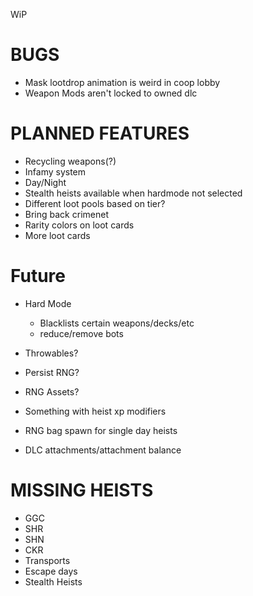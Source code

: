 WiP

# BUGS

- Mask lootdrop animation is weird in coop lobby
- Weapon Mods aren't locked to owned dlc

# PLANNED FEATURES

- Recycling weapons(?)
- Infamy system
- Day/Night
- Stealth heists available when hardmode not selected
- Different loot pools based on tier?
- Bring back crimenet
- Rarity colors on loot cards
- More loot cards

# Future

- Hard Mode

  - Blacklists certain weapons/decks/etc
  - reduce/remove bots

- Throwables?
- Persist RNG?
- RNG Assets?
- Something with heist xp modifiers
- RNG bag spawn for single day heists
- DLC attachments/attachment balance

# MISSING HEISTS

- GGC
- SHR
- SHN
- CKR
- Transports
- Escape days
- Stealth Heists
